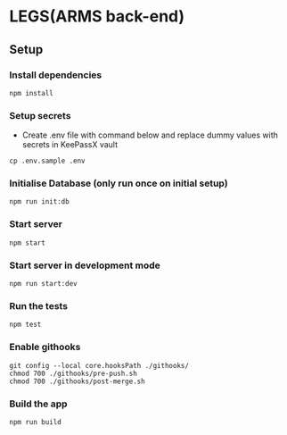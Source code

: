 # LEGS(ARMS back-end)

## Setup

### Install dependencies
```
npm install
```

### Setup secrets
- Create .env file with command below and replace dummy values with secrets in KeePassX vault
```
cp .env.sample .env
```

### Initialise Database (only run once on initial setup)
```
npm run init:db
```

### Start server
```
npm start
```

### Start server in development mode
```
npm run start:dev
```

### Run the tests

```
npm test
```

### Enable githooks
```
git config --local core.hooksPath ./githooks/
chmod 700 ./githooks/pre-push.sh
chmod 700 ./githooks/post-merge.sh
```

### Build the app

```
npm run build
```
